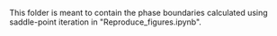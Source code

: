 This folder is meant to contain the phase boundaries calculated using saddle-point iteration in "Reproduce_figures.ipynb".
